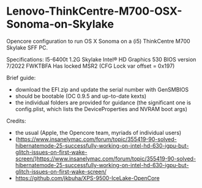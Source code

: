# Lenovo-ThinkCentre-M700-OSX-Sonoma-on-Skylake
Opencore configuration to run OS X Sonoma on a (i5) ThinkCentre M700 Skylake SFF PC.

Specifications:
I5-6400t 1.2G Skylake
Intel® HD Graphics 530
BIOS version 7/2022 FWKTBFA 
Has locked MSR2 (CFG Lock var offset = 0x197)

Brief guide:
- download the EFI.zip and update the serial number with GenSMBIOS
- should be bootable (OC 0.9.5 and up-to-date kexts)
- the individual folders are provided for guidance (the significant one is config.plist, which lists the DeviceProperties and NVRAM boot args)



Credits:
- the usual (Apple, the Opencore team, myriads of individual users)
- (https://www.insanelymac.com/forum/topic/355419-90-solved-hibernatemode-25-successfully-working-on-intel-hd-630-igpu-but-glitch-issues-on-first-wake-screen/)https://www.insanelymac.com/forum/topic/355419-90-solved-hibernatemode-25-successfully-working-on-intel-hd-630-igpu-but-glitch-issues-on-first-wake-screen/
- https://github.com/jkbuha/XPS-9500-IceLake-OpenCore
